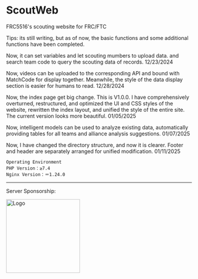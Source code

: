 # ScoutWeb
FRC5516's scouting website for FRC/FTC

Tips: its still writing, but as of now, the basic functions and some additional functions have been completed.

Now, it can set variables and let scouting mumbers to upload data.
and search team code to query the scouting data of records. 12/23/2024

Now, videos can be uploaded to the corresponding API and bound with MatchCode for display together. Meanwhile, the style of the data display section is easier for humans to read. 12/28/2024

Now, the index page get big change. This is V1.0.0. I have comprehensively overturned, restructured, and optimized the UI and CSS styles of the website, rewritten the index layout, and unified the style of the entire site. The current version looks more beautiful. 01/05/2025

Now, intelligent models can be used to analyze existing data, automatically providing tables for all teams and alliance analysis suggestions. 01/07/2025

Now, I have changed the directory structure, and now it is clearer. Footer and header are separately arranged for unified modification. 01/11/2025
<br>

    Operating Environment
    PHP Version：≥7.4
    Nginx Version：＝1.24.0

<hr>
<footer>
    <div class="footer-content">
        <div class="footer-sponsor">
            <p>Server Sponsorship: </p>
        </div>
        <div class="footer-logo">
            <img src="https://api4.lfcup.cn/files/logo2.png" alt="Logo" class="logo" width="200" height="auto">
        </div>
    </div>
</footer>
